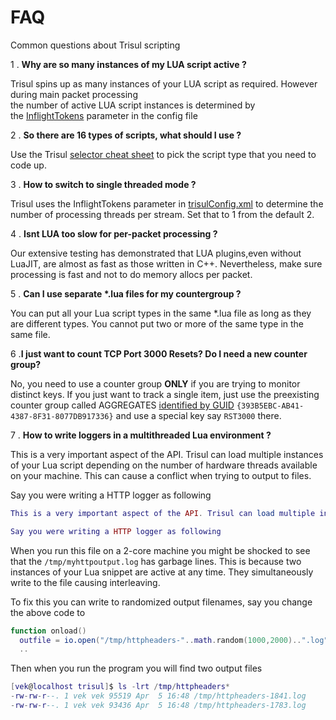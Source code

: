 # FAQ

Common questions about Trisul scripting

1 . **Why are so many instances of my LUA script active  ?**

Trisul spins up as many instances of your LUA script as required. However during main packet processing  
the number of active LUA script instances is determined by the [InflightTokens](https://trisul.org/docs/ref/trisulconfig.html#tuning) parameter in the config file

2 . **So there are 16 types of scripts, what should I use ?**

Use the Trisul [selector cheat sheet](https://trisul.org/docs/lua/selector.html) to pick the script type that you need to code up.

3 . **How to switch to single threaded mode ?**

Trisul uses the InflightTokens parameter in [trisulConfig.xml](https://trisul.org/docs/ref/trisulconfig.html#tuning) to determine the number of processing threads per stream. Set that to 1 from the default 2.

4 . **Isnt LUA too slow for per-packet processing ?**

Our extensive testing has demonstrated that LUA plugins,even without LuaJIT, are almost as fast as those written in C++. Nevertheless, make sure processing is fast and not to do memory allocs per packet.

5 . **Can I use separate  \*\.lua files for my countergroup ?**

You can put all your Lua script types in the same *.lua file as long as they are different types. You cannot put two or more of the same type in the same file.

6 .**I just want to count TCP Port 3000 Resets? Do I need a new counter group?**

No, you need to use a counter group **ONLY** if you are trying to monitor distinct keys. If you just want to track a single item, just use the preexisting counter group called AGGREGATES [identified by GUID](https://trisul.org/docs/ref/guid.html) `{393B5EBC-AB41-4387-8F31-8077DB917336}` and use a special key say `RST3000` there.

7 . **How to write loggers in a multithreaded Lua environment ?**

This is a very important aspect of the API. Trisul can load multiple instances of your Lua script depending on the number of hardware threads available on your machine. This can cause a conflict when trying to output to files.

Say you were writing a HTTP logger as following

```lua
This is a very important aspect of the API. Trisul can load multiple instances of your Lua script depending on the number of hardware threads available on your machine. This can cause a conflict when trying to output to files.

Say you were writing a HTTP logger as following
```

When you run this file on a 2-core machine you might be shocked to see that the `/tmp/myhttpoutput.log` has garbage lines. This is because two instances of your Lua snippet are active at any time. They simultaneously write to the file causing interleaving.

To fix this you can write to randomized output filenames, say you change the above code to

```lua
function onload()
  outfile = io.open("/tmp/httpheaders-"..math.random(1000,2000)..".log")
  ..
```

Then when you run the program you will find two output files

```lua
[vek@localhost trisul]$ ls -lrt /tmp/httpheaders*
-rw-rw-r--. 1 vek vek 95519 Apr  5 16:48 /tmp/httpheaders-1841.log
-rw-rw-r--. 1 vek vek 93436 Apr  5 16:48 /tmp/httpheaders-1783.log
```

